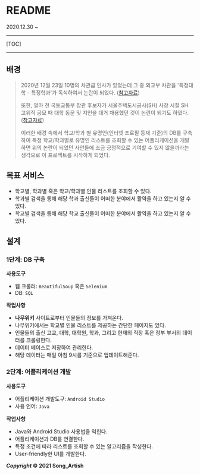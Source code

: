 # README

2020.12.30 ~

---

[TOC]

---



## 배경

> 2020년 12월 23일 10명의 차관급 인사가 있었는데 그 중 외교부 차관을 '특정대학 - 특정학과'가 독식하여서 논란이 되었다. ([참고자료](https://www.hankyung.com/politics/article/202012230429i))
>
> 또한, 얼마 전 국토교통부 장관 후보자가 서울주택도시공사(SH) 사장 시절 SH 고위직 공모 때 대학 동문 및 지인을 대거 채용했던 것이 논란이 되기도 하였다. ([참고자료](https://www.chosun.com/politics/assembly/2020/12/22/Y4XHEYZZLFGNBANNCAIZ2BXBDQ/))
>
> 이러한 배경 속에서 학교/학과 별 유명인(인터넷 프로필 등재 기준)의 DB를 구축하여 특정 학교/학과별로 유명인 리스트를 조회할 수 있는 어플리케이션을 개발하면 위의 논란이 되었던 사안들에 조금 긍정적으로 기여할 수 있지 않을까라는 생각으로 이 프로젝트를 시작하게 되었다.



## 목표 서비스

- 학교별, 학과별 혹은 학교/학과별 인물 리스트를 조회할 수 있다.
- 학과별 검색을 통해 해당 학과 출신들이 어떠한 분야에서 활약을 하고 있는지 알 수 있다.
- 학교별 검색을 통해 해당 학교 출신들이 어떠한 분야에서 활약을 하고 있는지 알 수 있다.



## 설계

### 1단계: DB 구축

**사용도구**

- 웹 크롤러: `BeautifulSoup` 혹은 `Selenium`
- DB: `SQL`

**작업사항**

- **나무위키** 사이트로부터 인물들의 정보를 가져온다.
- 나무위키에서는 학교별 인물 리스트를 제공하는 간단한 페이지도 있다.
- 인물들의 출신 고교, 대학, 대학원, 학과, 그리고 현재의 직장 혹은 정부 부서의 데이터를 크롤링한다.
- 데이터 베이스로 저장하여 관리한다.
- 해당 데이터는 매일 아침 9시를 기준으로 업데이트해준다.



### 2단계: 어플리케이션 개발

**사용도구**

- 어플리케이션 개발도구: `Android Studio`
- 사용 언어: `Java`

**작업사항**

- Java와 Android Studio 사용법을 익힌다.
- 어플리케이션과 DB를 연결한다.
- 특정 조건에 따라 리스트를 조회할 수 있는 알고리즘을 작성한다.
- User-friendly한 UI를 개발한다.



***Copyright* © 2021 Song_Artish**